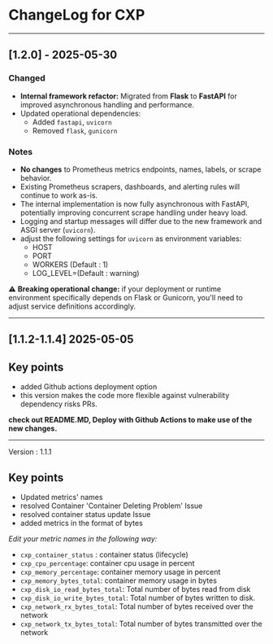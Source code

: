 # ChangeLog for CXP

---
## [1.2.0] - 2025-05-30

### Changed
- **Internal framework refactor:** Migrated from **Flask** to **FastAPI** for improved asynchronous handling and performance.
- Updated operational dependencies:
  - Added `fastapi`, `uvicorn`
  - Removed `flask`, `gunicorn`

### Notes
- **No changes** to Prometheus metrics endpoints, names, labels, or scrape behavior.
- Existing Prometheus scrapers, dashboards, and alerting rules will continue to work as-is.
- The internal implementation is now fully asynchronous with FastAPI, potentially improving concurrent scrape handling under heavy load.
- Logging and startup messages will differ due to the new framework and ASGI server (`uvicorn`).
- adjust the following settings for `uvicorn` as environment variables:
  - HOST
  - PORT
  - WORKERS (Default : 1)
  - LOG_LEVEL=(Default : warning)

⚠️ **Breaking operational change:** if your deployment or runtime environment specifically depends on Flask or Gunicorn, you'll need to adjust service definitions accordingly.

---

## [1.1.2-1.1.4] 2025-05-05

## Key points
- added Github actions deployment option
- this version makes the code more flexible against vulnerability dependency risks PRs.

**check out README.MD, Deploy with Github Actions to make use of the new changes.**


---

Version : 1.1.1

## Key points
- Updated metrics' names
- resolved Container 'Container Deleting Problem' Issue
- resolved container status update Issue
- added metrics in the format of bytes
 

*Edit your metric names in the following way:*


- `cxp_container_status` : container status (lifecycle)
- `cxp_cpu_percentage`: container cpu usage in percent 
- `cxp_memory_percentage`: container memory usage in percent
- `cxp_memory_bytes_total`: container memory usage in bytes
- `cxp_disk_io_read_bytes_total`: Total number of bytes read from disk
- `cxp_disk_io_write_bytes_total`: Total number of bytes written to disk.
- `cxp_network_rx_bytes_total`: Total number of bytes received over the network
- `cxp_network_tx_bytes_total`: Total number of bytes transmitted over the network


